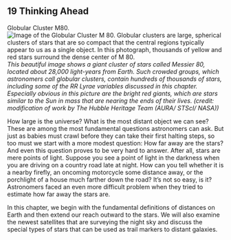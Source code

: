 ##  19 Thinking Ahead 

Globular Cluster M80. ![Image of the Globular Cluster M 80. Globular clusters are large, spherical clusters of stars that are so compact that the central regions typically appear to us as a single object. In this photograph, thousands of yellow and red stars surround the dense center of M 80.][1] _This beautiful image shows a giant cluster of stars called Messier 80, located about 28,000 light-years from Earth. Such crowded groups, which astronomers call globular clusters, contain hundreds of thousands of stars, including some of the RR Lyrae variables discussed in this chapter. Especially obvious in this picture are the bright red giants, which are stars similar to the Sun in mass that are nearing the ends of their lives. (credit: modification of work by The Hubble Heritage Team (AURA/ STScI/ NASA))_

How large is the universe? What is the most distant object we can see? These are among the most fundamental questions astronomers can ask. But just as babies must crawl before they can take their first halting steps, so too must we start with a more modest question: How far away are the stars? And even this question proves to be very hard to answer. After all, stars are mere points of light. Suppose you see a point of light in the darkness when you are driving on a country road late at night. How can you tell whether it is a nearby firefly, an oncoming motorcycle some distance away, or the porchlight of a house much farther down the road? It’s not so easy, is it? Astronomers faced an even more difficult problem when they tried to estimate how far away the stars are.

In this chapter, we begin with the fundamental definitions of distances on Earth and then extend our reach outward to the stars. We will also examine the newest satellites that are surveying the night sky and discuss the special types of stars that can be used as trail markers to distant galaxies.

   [1]: https://cnx.org/resources/bdb238618a58d790801079c6d27a72ad86dbd46c/OSC_Astro_19_00_Globular.jpg

